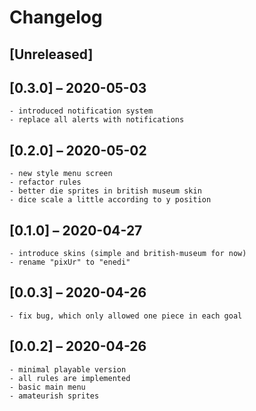 # Changelog

## [Unreleased]

## [0.3.0] – 2020-05-03
    - introduced notification system
    - replace all alerts with notifications

## [0.2.0] – 2020-05-02
    - new style menu screen
    - refactor rules
    - better die sprites in british museum skin
    - dice scale a little according to y position

## [0.1.0] – 2020-04-27
    - introduce skins (simple and british-museum for now)
    - rename "pixUr" to "enedi"

## [0.0.3] – 2020-04-26
    - fix bug, which only allowed one piece in each goal

## [0.0.2] – 2020-04-26
    - minimal playable version
    - all rules are implemented
    - basic main menu
    - amateurish sprites

